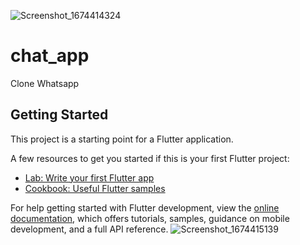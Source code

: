 

![Screenshot_1674414324](https://user-images.githubusercontent.com/99340578/213934886-d3e41779-4fe1-4875-a08e-9f4689c837b9.png)
# chat_app

Clone Whatsapp

## Getting Started

This project is a starting point for a Flutter application.

A few resources to get you started if this is your first Flutter project:

- [Lab: Write your first Flutter app](https://docs.flutter.dev/get-started/codelab)
- [Cookbook: Useful Flutter samples](https://docs.flutter.dev/cookbook)

For help getting started with Flutter development, view the
[online documentation](https://docs.flutter.dev/), which offers tutorials,
samples, guidance on mobile development, and a full API reference.
![Screenshot_1674415139](https://user-images.githubusercontent.com/99340578/213935690-2fcebce5-cd6c-4f39-ac27-5a5744c46151.png)







